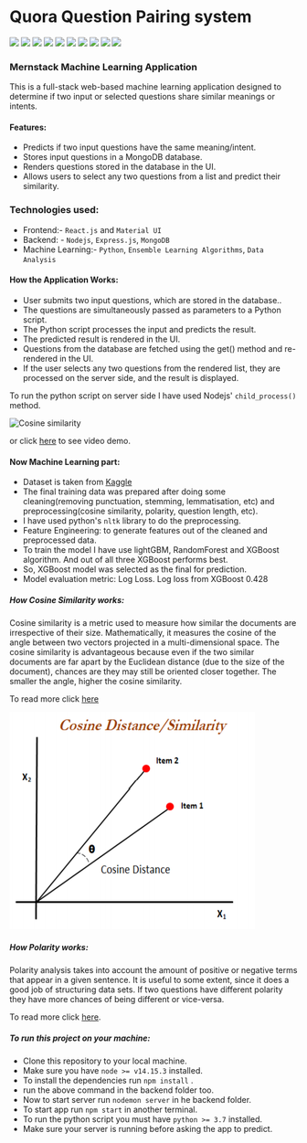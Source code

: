 # Quora Question Pairing system

![](https://img.shields.io/badge/node-v14.15.3-brightgreen)
![](https://img.shields.io/badge/npm-v6.14.9-green)
![](https://img.shields.io/badge/react.js-^17.0.1-lightblue)
![](https://img.shields.io/badge/database-mongoDB-brightgreen)
![](https://img.shields.io/badge/mongoose-^5.11.18-green)
![](https://img.shields.io/badge/express.js-^4.17.1-blue)
![](https://img.shields.io/badge/cors.js-^2.8.5-brown)
![](https://img.shields.io/badge/python-^3.7.7-yellow)
![](https://img.shields.io/badge/Frontend-HTML/CSS/JS-lightgrey)
![](https://img.shields.io/badge/license-MIT-brown)

### Mernstack Machine Learning Application

This is a full-stack web-based machine learning application designed to determine if two input or selected questions share similar meanings or intents.

#### Features:

- Predicts if two input questions have the same meaning/intent.
- Stores input questions in a MongoDB database.
- Renders questions stored in the database in the UI.
- Allows users to select any two questions from a list and predict their similarity.

### Technologies used:

- Frontend:- `React.js` and `Material UI`
- Backend: - `Nodejs`, `Express.js`, `MongoDB`
- Machine Learning:- `Python`, `Ensemble Learning Algorithms`, `Data Analysis`

#### How the Application Works:

- User submits two input questions, which are stored in the database..
- The questions are simultaneously passed as parameters to a Python script.
- The Python script processes the input and predicts the result.
- The predicted result is rendered in the UI.
- Questions from the database are fetched using the get() method and re-rendered in the UI.
- If the user selects any two questions from the rendered list, they are processed on the server side, and the result is displayed.

To run the python script on server side I have used Nodejs' `child_process()` method.

![Cosine similarity](./images/display.gif)

or click [here](https://www.youtube.com/watch?v=68Nq_IlLZ8o) to see video demo.

#### Now Machine Learning part:

- Dataset is taken from [Kaggle](https://www.kaggle.com/c/quora-question-pairs)
- The final training data was prepared after doing some cleaning(removing punctuation, stemming, lemmatisation, etc) and preprocessing(cosine similarity, polarity, question length, etc).
- I have used python's `nltk` library to do the preprocessing.
- Feature Engineering: to generate features out of the cleaned and preprocessed data.
- To train the model I have use lightGBM, RandomForest and XGBoost algorithm. And out of all three XGBoost performs best.
- So, XGBoost model was selected as the final for prediction.
- Model evaluation metric: Log Loss. Log loss from XGBoost 0.428

##### How Cosine Similarity works:

Cosine similarity is a metric used to measure how similar the documents are irrespective of their size. Mathematically, it measures the cosine of the angle between two vectors projected in a multi-dimensional space. The cosine similarity is advantageous because even if the two similar documents are far apart by the Euclidean distance (due to the size of the document), chances are they may still be oriented closer together. The smaller the angle, higher the cosine similarity.

To read more click [here](https://www.machinelearningplus.com/nlp/cosine-similarity/)

![Cosine similarity](./images/cosine_similarity.PNG)

##### How Polarity works:

Polarity analysis takes into account the amount of positive or negative terms that appear in a given sentence. It is useful to some extent, since it does a good job of structuring data sets.
If two questions have different polarity they have more chances of being different or vice-versa.

To read more click [here](https://www.quora.com/What-is-polarity-and-subjectivity-in-sentiment-analysis).

##### To run this project on your machine:

- Clone this repository to your local machine.
- Make sure you have `node >= v14.15.3` installed.
- To install the dependencies run `npm install` .
- run the above command in the backend folder too.
- Now to start server run `nodemon server` in he backend folder.
- To start app run `npm start` in another terminal.
- To run the python script you must have `python >= 3.7` installed.
- Make sure your server is running before asking the app to predict.
